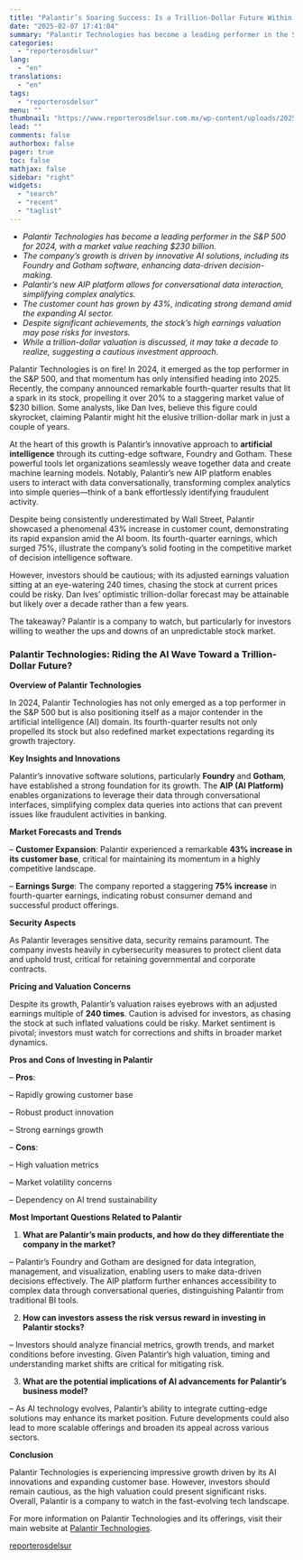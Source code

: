 ```yaml
---
title: "Palantir’s Soaring Success: Is a Trillion-Dollar Future Within Reach?"
date: "2025-02-07 17:41:04"
summary: "Palantir Technologies has become a leading performer in the S&amp;P 500 for 2024, with a market value reaching $230 billion.The company’s growth is driven by innovative AI solutions, including its Foundry and Gotham software, enhancing data-driven decision-making.Palantir’s new AIP platform allows for conversational data interaction, simplifying complex analytics.The customer count..."
categories:
  - "reporterosdelsur"
lang:
  - "en"
translations:
  - "en"
tags:
  - "reporterosdelsur"
menu: ""
thumbnail: "https://www.reporterosdelsur.com.mx/wp-content/uploads/2025/02/compressed_img-RfQTMvWrW3L9fONjS8g9VDEo-480x384.png"
lead: ""
comments: false
authorbox: false
pager: true
toc: false
mathjax: false
sidebar: "right"
widgets:
  - "search"
  - "recent"
  - "taglist"
---
```


* *Palantir Technologies has become a leading performer in the S&P 500 for 2024, with a market value reaching $230 billion.*
* *The company’s growth is driven by innovative AI solutions, including its Foundry and Gotham software, enhancing data-driven decision-making.*
* *Palantir’s new AIP platform allows for conversational data interaction, simplifying complex analytics.*
* *The customer count has grown by 43%, indicating strong demand amid the expanding AI sector.*
* *Despite significant achievements, the stock’s high earnings valuation may pose risks for investors.*
* *While a trillion-dollar valuation is discussed, it may take a decade to realize, suggesting a cautious investment approach.*

Palantir Technologies is on fire! In 2024, it emerged as the top performer in the S&P 500, and that momentum has only intensified heading into 2025. Recently, the company announced remarkable fourth-quarter results that lit a spark in its stock, propelling it over 20% to a staggering market value of $230 billion. Some analysts, like Dan Ives, believe this figure could skyrocket, claiming Palantir might hit the elusive trillion-dollar mark in just a couple of years.

At the heart of this growth is Palantir’s innovative approach to **artificial intelligence** through its cutting-edge software, Foundry and Gotham. These powerful tools let organizations seamlessly weave together data and create machine learning models. Notably, Palantir’s new AIP platform enables users to interact with data conversationally, transforming complex analytics into simple queries—think of a bank effortlessly identifying fraudulent activity.

Despite being consistently underestimated by Wall Street, Palantir showcased a phenomenal 43% increase in customer count, demonstrating its rapid expansion amid the AI boom. Its fourth-quarter earnings, which surged 75%, illustrate the company’s solid footing in the competitive market of decision intelligence software.

However, investors should be cautious; with its adjusted earnings valuation sitting at an eye-watering 240 times, chasing the stock at current prices could be risky. Dan Ives’ optimistic trillion-dollar forecast may be attainable but likely over a decade rather than a few years.

The takeaway? Palantir is a company to watch, but particularly for investors willing to weather the ups and downs of an unpredictable stock market.

### Palantir Technologies: Riding the AI Wave Toward a Trillion-Dollar Future?

**Overview of Palantir Technologies**

In 2024, Palantir Technologies has not only emerged as a top performer in the S&P 500 but is also positioning itself as a major contender in the artificial intelligence (AI) domain. Its fourth-quarter results not only propelled its stock but also redefined market expectations regarding its growth trajectory.

**Key Insights and Innovations**

Palantir’s innovative software solutions, particularly **Foundry** and **Gotham**, have established a strong foundation for its growth. The **AIP (AI Platform)** enables organizations to leverage their data through conversational interfaces, simplifying complex data queries into actions that can prevent issues like fraudulent activities in banking.

**Market Forecasts and Trends**

– **Customer Expansion**: Palantir experienced a remarkable **43% increase in its customer base**, critical for maintaining its momentum in a highly competitive landscape.  

– **Earnings Surge**: The company reported a staggering **75% increase** in fourth-quarter earnings, indicating robust consumer demand and successful product offerings.

**Security Aspects**

As Palantir leverages sensitive data, security remains paramount. The company invests heavily in cybersecurity measures to protect client data and uphold trust, critical for retaining governmental and corporate contracts.

**Pricing and Valuation Concerns**

Despite its growth, Palantir’s valuation raises eyebrows with an adjusted earnings multiple of **240 times**. Caution is advised for investors, as chasing the stock at such inflated valuations could be risky. Market sentiment is pivotal; investors must watch for corrections and shifts in broader market dynamics.

**Pros and Cons of Investing in Palantir**

– **Pros**:  

– Rapidly growing customer base  

– Robust product innovation  

– Strong earnings growth

– **Cons**:  

– High valuation metrics  

– Market volatility concerns  

– Dependency on AI trend sustainability

**Most Important Questions Related to Palantir**

1. **What are Palantir’s main products, and how do they differentiate the company in the market?**  

– Palantir’s Foundry and Gotham are designed for data integration, management, and visualization, enabling users to make data-driven decisions effectively. The AIP platform further enhances accessibility to complex data through conversational queries, distinguishing Palantir from traditional BI tools.

2. **How can investors assess the risk versus reward in investing in Palantir stocks?**  

– Investors should analyze financial metrics, growth trends, and market conditions before investing. Given Palantir’s high valuation, timing and understanding market shifts are critical for mitigating risk.

3. **What are the potential implications of AI advancements for Palantir’s business model?**  

– As AI technology evolves, Palantir’s ability to integrate cutting-edge solutions may enhance its market position. Future developments could also lead to more scalable offerings and broaden its appeal across various sectors.

**Conclusion**

Palantir Technologies is experiencing impressive growth driven by its AI innovations and expanding customer base. However, investors should remain cautious, as the high valuation could present significant risks. Overall, Palantir is a company to watch in the fast-evolving tech landscape.

For more information on Palantir Technologies and its offerings, visit their main website at [Palantir Technologies](https://www.palantir.com).

[reporterosdelsur](https://www.reporterosdelsur.com.mx/news-en/palantirs-soaring-success-is-a-trillion-dollar-future-within-reach/126925/)
